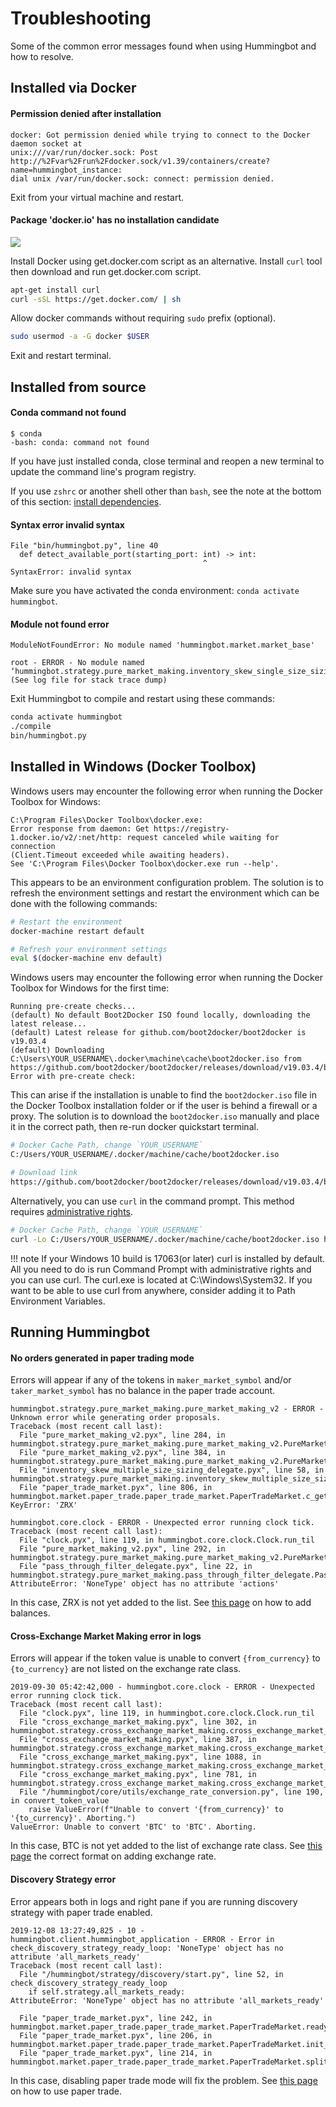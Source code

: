 # Troubleshooting

Some of the common error messages found when using Hummingbot and how to resolve.

## Installed via Docker

#### Permission denied after installation

```
docker: Got permission denied while trying to connect to the Docker daemon socket at
unix:///var/run/docker.sock: Post
http://%2Fvar%2Frun%2Fdocker.sock/v1.39/containers/create?name=hummingbot_instance:
dial unix /var/run/docker.sock: connect: permission denied.
```

Exit from your virtual machine and restart.

#### Package 'docker.io' has no installation candidate

![](/assets/img/package-docker-io.png)

Install Docker using get.docker.com script as an alternative. Install `curl` tool then download and run get.docker.com script.

```bash
apt-get install curl
curl -sSL https://get.docker.com/ | sh
```

Allow docker commands without requiring `sudo` prefix (optional).

```bash
sudo usermod -a -G docker $USER
```

Exit and restart terminal.

## Installed from source

#### Conda command not found

```
$ conda
-bash: conda: command not found
```

If you have just installed conda, close terminal and reopen a new terminal to update the command line's program registry.

If you use `zshrc` or another shell other than `bash`, see the note at the bottom of this section: [install dependencies](/installation/from-source/macos/#part-1-install-dependencies).

#### Syntax error invalid syntax

```
File "bin/hummingbot.py", line 40
  def detect_available_port(starting_port: int) -> int:
                                           ^
SyntaxError: invalid syntax
```

Make sure you have activated the conda environment: `conda activate hummingbot`.

#### Module not found error

```
ModuleNotFoundError: No module named 'hummingbot.market.market_base'

root - ERROR - No module named
‘hummingbot.strategy.pure_market_making.inventory_skew_single_size_sizing_delegate’
(See log file for stack trace dump)
```

Exit Hummingbot to compile and restart using these commands:

```bash
conda activate hummingbot
./compile
bin/hummingbot.py
```

## Installed in Windows (Docker Toolbox)

Windows users may encounter the following error when running the Docker Toolbox for Windows:

```
C:\Program Files\Docker Toolbox\docker.exe:
Error response from daemon: Get https://registry-1.docker.io/v2/:net/http: request canceled while waiting for connection
(Client.Timeout exceeded while awaiting headers).
See 'C:\Program Files\Docker Toolbox\docker.exe run --help'.
```

This appears to be an environment configuration problem. The solution is to refresh the environment settings and restart the environment which can be done with the following commands:

```bash
# Restart the environment
docker-machine restart default

# Refresh your environment settings
eval $(docker-machine env default)
```

Windows users may encounter the following error when running the Docker Toolbox for Windows for the first time:

```
Running pre-create checks...
(default) No default Boot2Docker ISO found locally, downloading the latest release...
(default) Latest release for github.com/boot2docker/boot2docker is v19.03.4
(default) Downloading C:\Users\YOUR_USERNAME\.docker\machine\cache\boot2docker.iso from https://github.com/boot2docker/boot2docker/releases/download/v19.03.4/boot2docker.iso...
Error with pre-create check: 
```

This can arise if the installation is unable to find the `boot2docker.iso` file in the Docker Toolbox installation folder or if the user is behind a firewall or a proxy. The solution is to download the `boot2docker.iso` manually and place it in the correct path, then re-run docker quickstart terminal. 

```bash
# Docker Cache Path, change `YOUR_USERNAME` 
C:/Users/YOUR_USERNAME/.docker/machine/cache/boot2docker.iso

# Download link
https://github.com/boot2docker/boot2docker/releases/download/v19.03.4/boot2docker.iso
```
Alternatively, you can use `curl` in the command prompt. This method requires [administrative rights](https://windows101tricks.com/open-command-prompt-as-administrator-windows-10/).

```bash
# Docker Cache Path, change `YOUR_USERNAME` 
curl -Lo C:/Users/YOUR_USERNAME/.docker/machine/cache/boot2docker.iso https://github.com/boot2docker/boot2docker/releases/download/v19.03.4/boot2docker.iso
```

!!! note
    If your Windows 10 build is 17063(or later) curl is installed by default. All you need to do is run Command Prompt with administrative rights and you can use curl. The curl.exe is located at C:\Windows\System32. If you want to be able to use curl from anywhere, consider adding it to Path Environment Variables.

## Running Hummingbot

#### No orders generated in paper trading mode

Errors will appear if any of the tokens in `maker_market_symbol` and/or `taker_market_symbol` has no balance in the paper trade account.

```
hummingbot.strategy.pure_market_making.pure_market_making_v2 - ERROR - Unknown error while generating order proposals.
Traceback (most recent call last):
  File "pure_market_making_v2.pyx", line 284, in hummingbot.strategy.pure_market_making.pure_market_making_v2.PureMarketMakingStrategyV2.c_tick
  File "pure_market_making_v2.pyx", line 384, in hummingbot.strategy.pure_market_making.pure_market_making_v2.PureMarketMakingStrategyV2.c_get_orders_proposal_for_market_info
  File "inventory_skew_multiple_size_sizing_delegate.pyx", line 58, in hummingbot.strategy.pure_market_making.inventory_skew_multiple_size_sizing_delegate.InventorySkewMultipleSizeSizingDelegate.c_get_order_size_proposal
  File "paper_trade_market.pyx", line 806, in hummingbot.market.paper_trade.paper_trade_market.PaperTradeMarket.c_get_available_balance
KeyError: 'ZRX'

hummingbot.core.clock - ERROR - Unexpected error running clock tick.
Traceback (most recent call last):
  File "clock.pyx", line 119, in hummingbot.core.clock.Clock.run_til
  File "pure_market_making_v2.pyx", line 292, in hummingbot.strategy.pure_market_making.pure_market_making_v2.PureMarketMakingStrategyV2.c_tick
  File "pass_through_filter_delegate.pyx", line 22, in hummingbot.strategy.pure_market_making.pass_through_filter_delegate.PassThroughFilterDelegate.c_filter_orders_proposal
AttributeError: 'NoneType' object has no attribute 'actions'
```

In this case, ZRX is not yet added to the list. See [this page](/utilities/paper-trade/#account-balance) on how to add balances.

#### Cross-Exchange Market Making error in logs

Errors will appear if the token value is unable to convert `{from_currency}` to `{to_currency}` are not listed on the exchange rate class.

```
2019-09-30 05:42:42,000 - hummingbot.core.clock - ERROR - Unexpected error running clock tick.
Traceback (most recent call last):
  File "clock.pyx", line 119, in hummingbot.core.clock.Clock.run_til
  File "cross_exchange_market_making.pyx", line 302, in hummingbot.strategy.cross_exchange_market_making.cross_exchange_market_making.CrossExchangeMarketMakingStrategy.c_tick
  File "cross_exchange_market_making.pyx", line 387, in hummingbot.strategy.cross_exchange_market_making.cross_exchange_market_making.CrossExchangeMarketMakingStrategy.c_process_market_pair
  File "cross_exchange_market_making.pyx", line 1088, in hummingbot.strategy.cross_exchange_market_making.cross_exchange_market_making.CrossExchangeMarketMakingStrategy.c_check_and_create_new_orders
  File "cross_exchange_market_making.pyx", line 781, in hummingbot.strategy.cross_exchange_market_making.cross_exchange_market_making.CrossExchangeMarketMakingStrategy.c_get_market_making_price
  File "/hummingbot/core/utils/exchange_rate_conversion.py", line 190, in convert_token_value
    raise ValueError(f"Unable to convert '{from_currency}' to '{to_currency}'. Aborting.")
ValueError: Unable to convert 'BTC' to 'BTC'. Aborting.
```

In this case, BTC is not yet added to the list of exchange rate class. See [this page](/utilities/exchange-rates/#exchange-rate-class) the correct format on adding exchange rate.

#### Discovery Strategy error

Error appears both in logs and right pane if you are running discovery strategy with paper trade enabled.

```
2019-12-08 13:27:49,825 - 10 - hummingbot.client.hummingbot_application - ERROR - Error in check_discovery_strategy_ready_loop: 'NoneType' object has no attribute 'all_markets_ready'
Traceback (most recent call last):
  File "/hummingbot/strategy/discovery/start.py", line 52, in check_discovery_strategy_ready_loop
    if self.strategy.all_markets_ready:
AttributeError: 'NoneType' object has no attribute 'all_markets_ready'

  File "paper_trade_market.pyx", line 242, in hummingbot.market.paper_trade.paper_trade_market.PaperTradeMarket.ready.__get__
  File "paper_trade_market.pyx", line 206, in hummingbot.market.paper_trade.paper_trade_market.PaperTradeMarket.init_paper_trade_market
  File "paper_trade_market.pyx", line 214, in hummingbot.market.paper_trade.paper_trade_market.PaperTradeMarket.split_trading_pair
```

In this case, disabling paper trade mode will fix the problem. See [this page](https://docs.hummingbot.io/utilities/paper-trade/) on how to use paper trade.
